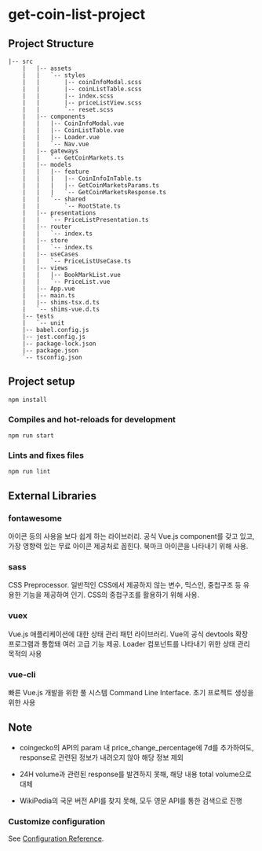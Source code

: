 # get-coin-list-project

## Project Structure

```
|-- src
    |   |-- assets
    |   |   `-- styles
    |   |       |-- coinInfoModal.scss
    |   |       |-- coinListTable.scss
    |   |       |-- index.scss
    |   |       |-- priceListView.scss
    |   |       `-- reset.scss
    |   |-- components
    |   |   |-- CoinInfoModal.vue
    |   |   |-- CoinListTable.vue
    |   |   |-- Loader.vue
    |   |   `-- Nav.vue
    |   |-- gateways
    |   |   `-- GetCoinMarkets.ts
    |   |-- models
    |   |   |-- feature
    |   |   |   |-- CoinInfoInTable.ts
    |   |   |   |-- GetCoinMarketsParams.ts
    |   |   |   `-- GetCoinMarketsResponse.ts
    |   |   `-- shared
    |   |       `-- RootState.ts
    |   |-- presentations
    |   |   `-- PriceListPresentation.ts
    |   |-- router
    |   |   `-- index.ts
    |   |-- store
    |   |   `-- index.ts
    |   |-- useCases
    |   |   `-- PriceListUseCase.ts
    |   |-- views
    |   |   |-- BookMarkList.vue
    |   |   `-- PriceList.vue
    |   |-- App.vue
    |   |-- main.ts
    |   |-- shims-tsx.d.ts
    |   `-- shims-vue.d.ts
    |-- tests
    |   `-- unit
    |-- babel.config.js
    |-- jest.config.js
    |-- package-lock.json
    |-- package.json
    `-- tsconfig.json
```

## Project setup

```
npm install
```

### Compiles and hot-reloads for development

```
npm run start
```

### Lints and fixes files

```
npm run lint
```

## External Libraries

### **fontawesome**

아이콘 등의 사용을 보다 쉽게 하는 라이브러리. 공식 Vue.js component를 갖고 있고, 가장 영향력 있는 무료 아이콘 제공처로 꼽힌다. 북마크 아이콘을 나타내기 위해 사용.

### **sass**

CSS Preprocessor. 일반적인 CSS에서 제공하지 않는 변수, 믹스인, 중첩구조 등 유용한 기능을 제공하여 인기. CSS의 중첩구조를 활용하기 위해 사용.

### **vuex**

Vue.js 애플리케이션에 대한 상태 관리 패턴 라이브러리. Vue의 공식 devtools 확장 프로그램과 통합돼 여러 고급 기능 제공. Loader 컴포넌트를 나타내기 위한 상태 관리 목적의 사용

### **vue-cli**

빠른 Vue.js 개발을 위한 풀 시스템 Command Line Interface. 초기 프로젝트 생성을 위한 사용

## Note

- coingecko의 API의 param 내 price_change_percentage에 7d를 추가하여도, response로 관련된 정보가 내려오지 않아 해당 정보 제외

- 24H volume과 관련된 response를 발견하지 못해, 해당 내용 total volume으로 대체

- WikiPedia의 국문 버전 API를 찾지 못해, 모두 영문 API를 통한 검색으로 진행

### Customize configuration

See [Configuration Reference](https://cli.vuejs.org/config/).
